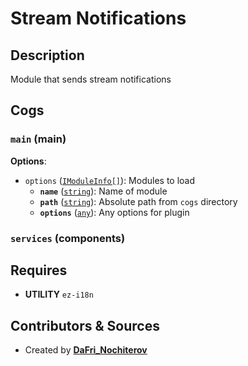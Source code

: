 # Stream Notifications

## Description

Module that sends stream notifications

## Cogs

### `main` (**main**)

**Options**:

- `options` ([`IModuleInfo[]`](../../types/ModuleLoader.ts#L6)): Modules to load
  - **`name`** ([`string`][string]): Name of module
  - **`path`** ([`string`][string]): Absolute path from `cogs` directory
  - **`options`** ([`any`][any]): Any options for plugin

[string]:https://developer.mozilla.org/en/docs/Web/JavaScript/Reference/Global_Objects/String
[any]:https://www.typescriptlang.org/docs/handbook/basic-types.html#any

### `services` (**components**)

## Requires

- **UTILITY** `ez-i18n`

## Contributors & Sources

- Created by **[DaFri_Nochiterov](https://gitlab.com/dafri-nochiterov)**